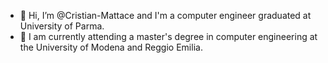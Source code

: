 - 👋 Hi, I’m @Cristian-Mattace and I'm a computer engineer graduated at University of Parma.
- 🌱 I am currently attending a master's degree in computer engineering at the University of Modena and Reggio Emilia.

<!---
Cristian-Mattace/Cristian-Mattace is a ✨ special ✨ repository because its `README.md` (this file) appears on your GitHub profile.
You can click the Preview link to take a look at your changes.
--->

